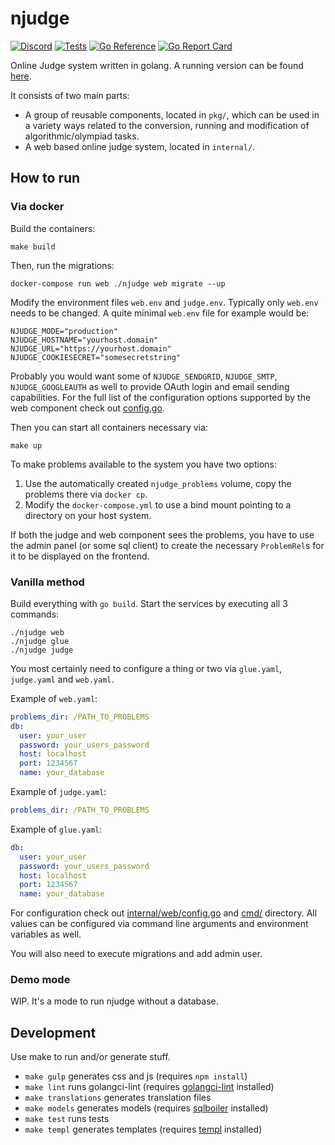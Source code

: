 # njudge

[![Discord](https://img.shields.io/badge/Discord-%235865F2.svg?style=for-the-badge&logo=discord&logoColor=white)](https://discord.gg/YYQSeeUweY)
[![Tests](https://github.com/mraron/njudge/actions/workflows/tests.yml/badge.svg)](https://github.com/mraron/njudge/actions/workflows/tests.yml)
[![Go Reference](https://pkg.go.dev/badge/github.com/mraron/njudge.svg)](https://pkg.go.dev/github.com/mraron/njudge)
[![Go Report Card](https://goreportcard.com/badge/github.com/mraron/njudge)](https://goreportcard.com/report/github.com/mraron/njudge)

Online Judge system written in golang. A running version can be found [here](https://njudge.hu).

It consists of two main parts:
* A group of reusable components, located in `pkg/`, which can be used in a variety ways related to the conversion, running and modification of algorithmic/olympiad tasks.
* A web based online judge system, located in `internal/`. 


## How to run

### Via docker
 
Build the containers:
```
make build
```

Then, run the migrations:
```
docker-compose run web ./njudge web migrate --up
```

Modify the environment files `web.env` and `judge.env`. Typically only `web.env` needs to be changed. A quite minimal `web.env` file for example would be:
```env
NJUDGE_MODE="production"
NJUDGE_HOSTNAME="yourhost.domain"
NJUDGE_URL="https://yourhost.domain"
NJUDGE_COOKIESECRET="somesecretstring"
```
Probably you would want some of `NJUDGE_SENDGRID`, `NJUDGE_SMTP`, `NJUDGE_GOOGLEAUTH` as well to provide OAuth login and email sending capabilities. 
For the full list of the configuration options supported by the web component check out [config.go](https://github.com/mraron/njudge/blob/v1-refactor/internal/web/helpers/config/config.go).

Then you can start all containers necessary via:
```
make up
```

<!--@TODO create admin account -->

To make problems available to the system you have two options: 
1. Use the automatically created `njudge_problems` volume, copy the problems there via `docker cp`.
2. Modify the `docker-compose.yml` to use a bind mount pointing to a directory on your host system. 

If both the judge and web component sees the problems, you have to use the admin panel (or some sql client) to create the necessary `ProblemRel`s for it to be displayed on the frontend.

### Vanilla method

Build everything with `go build`.  Start the services by executing all 3 commands: 
```
./njudge web
./njudge glue
./njudge judge
```

You most certainly need to configure a thing or two via `glue.yaml`, `judge.yaml` and `web.yaml`.

Example of `web.yaml`:
```yaml
problems_dir: /PATH_TO_PROBLEMS
db:
  user: your_user
  password: your_users_password
  host: localhost
  port: 1234567
  name: your_database
```
Example of `judge.yaml`:
```yaml
problems_dir: /PATH_TO_PROBLEMS
```
Example of `glue.yaml`:
```yaml
db:
  user: your_user
  password: your_users_password
  host: localhost
  port: 1234567
  name: your_database
```
For configuration check out [internal/web/config.go](internal/web/config.go) and [cmd/](cmd/) directory.
All values can be configured via command line arguments and environment variables as well. 

You will also need to execute migrations and add admin user. 

### Demo mode
WIP. It's a mode to run njudge without a database.

## Development

Use make to run and/or generate stuff.
* `make gulp` generates css and js (requires `npm install`)
* `make lint` runs golangci-lint (requires [golangci-lint](https://github.com/golangci/golangci-lint) installed)
* `make translations` generates translation files
* `make models` generates models (requires [sqlboiler](https://github.com/volatiletech/sqlboiler) installed)
* `make test` runs tests
* `make templ` generates templates (requires [templ](https://github.com/a-h/templ/) installed)